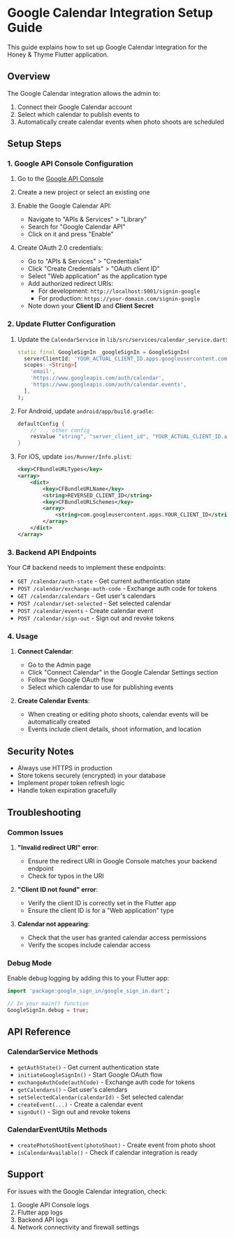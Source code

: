 # Google Calendar Integration Setup Guide

This guide explains how to set up Google Calendar integration for the Honey & Thyme Flutter application.

## Overview

The Google Calendar integration allows the admin to:

1. Connect their Google Calendar account
2. Select which calendar to publish events to
3. Automatically create calendar events when photo shoots are scheduled

## Setup Steps

### 1. Google API Console Configuration

1. Go to the [Google API Console](https://console.developers.google.com/)
2. Create a new project or select an existing one
3. Enable the Google Calendar API:

   - Navigate to "APIs & Services" > "Library"
   - Search for "Google Calendar API"
   - Click on it and press "Enable"

4. Create OAuth 2.0 credentials:
   - Go to "APIs & Services" > "Credentials"
   - Click "Create Credentials" > "OAuth client ID"
   - Select "Web application" as the application type
   - Add authorized redirect URIs:
     - For development: `http://localhost:5001/signin-google`
     - For production: `https://your-domain.com/signin-google`
   - Note down your **Client ID** and **Client Secret**

### 2. Update Flutter Configuration

1. Update the `CalendarService` in `lib/src/services/calendar_service.dart`:

   ```dart
   static final GoogleSignIn _googleSignIn = GoogleSignIn(
     serverClientId: 'YOUR_ACTUAL_CLIENT_ID.apps.googleusercontent.com', // Replace with your client ID
     scopes: <String>[
       'email',
       'https://www.googleapis.com/auth/calendar',
       'https://www.googleapis.com/auth/calendar.events',
     ],
   );
   ```

2. For Android, update `android/app/build.gradle`:

   ```gradle
   defaultConfig {
       // ... other config
       resValue "string", "server_client_id", "YOUR_ACTUAL_CLIENT_ID.apps.googleusercontent.com"
   }
   ```

3. For iOS, update `ios/Runner/Info.plist`:
   ```xml
   <key>CFBundleURLTypes</key>
   <array>
       <dict>
           <key>CFBundleURLName</key>
           <string>REVERSED_CLIENT_ID</string>
           <key>CFBundleURLSchemes</key>
           <array>
               <string>com.googleusercontent.apps.YOUR_CLIENT_ID</string>
           </array>
       </dict>
   </array>
   ```

### 3. Backend API Endpoints

Your C# backend needs to implement these endpoints:

- `GET /calendar/auth-state` - Get current authentication state
- `POST /calendar/exchange-auth-code` - Exchange auth code for tokens
- `GET /calendar/calendars` - Get user's calendars
- `POST /calendar/set-selected` - Set selected calendar
- `POST /calendar/events` - Create calendar event
- `POST /calendar/sign-out` - Sign out and revoke tokens

### 4. Usage

1. **Connect Calendar**:

   - Go to the Admin page
   - Click "Connect Calendar" in the Google Calendar Settings section
   - Follow the Google OAuth flow
   - Select which calendar to use for publishing events

2. **Create Calendar Events**:
   - When creating or editing photo shoots, calendar events will be automatically created
   - Events include client details, shoot information, and location

## Security Notes

- Always use HTTPS in production
- Store tokens securely (encrypted) in your database
- Implement proper token refresh logic
- Handle token expiration gracefully

## Troubleshooting

### Common Issues

1. **"Invalid redirect URI" error**:

   - Ensure the redirect URI in Google Console matches your backend endpoint
   - Check for typos in the URI

2. **"Client ID not found" error**:

   - Verify the client ID is correctly set in the Flutter app
   - Ensure the client ID is for a "Web application" type

3. **Calendar not appearing**:
   - Check that the user has granted calendar access permissions
   - Verify the scopes include calendar access

### Debug Mode

Enable debug logging by adding this to your Flutter app:

```dart
import 'package:google_sign_in/google_sign_in.dart';

// In your main() function
GoogleSignIn.debug = true;
```

## API Reference

### CalendarService Methods

- `getAuthState()` - Get current authentication state
- `initiateGoogleSignIn()` - Start Google OAuth flow
- `exchangeAuthCode(authCode)` - Exchange auth code for tokens
- `getCalendars()` - Get user's calendars
- `setSelectedCalendar(calendarId)` - Set selected calendar
- `createEvent(...)` - Create a calendar event
- `signOut()` - Sign out and revoke tokens

### CalendarEventUtils Methods

- `createPhotoShootEvent(photoShoot)` - Create event from photo shoot
- `isCalendarAvailable()` - Check if calendar integration is ready

## Support

For issues with the Google Calendar integration, check:

1. Google API Console logs
2. Flutter app logs
3. Backend API logs
4. Network connectivity and firewall settings
